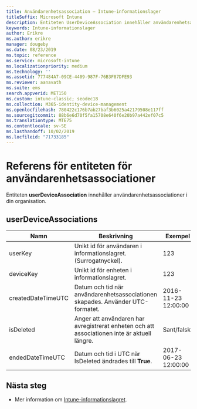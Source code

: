 ```yaml
---
title: Användarenhetsassociation – Intune-informationslager
titleSuffix: Microsoft Intune
description: Entiteten UserDeviceAssociation innehåller användarenhetsassociationer i din organisation.
keywords: Intune-informationslager
author: Erikre
ms.author: erikre
manager: dougeby
ms.date: 08/23/2019
ms.topic: reference
ms.service: microsoft-intune
ms.localizationpriority: medium
ms.technology: ''
ms.assetid: 777484A7-09CE-4409-987F-76B3F87DFE93
ms.reviewer: aanavath
ms.suite: ems
search.appverid: MET150
ms.custom: intune-classic; seodec18
ms.collection: M365-identity-device-management
ms.openlocfilehash: 780422c176b7ab27baf3b6025a42179508e117ff
ms.sourcegitcommit: 88b6e6d70f5fa15708e640f6e20b97a442ef07c5
ms.translationtype: MTE75
ms.contentlocale: sv-SE
ms.lasthandoff: 10/02/2019
ms.locfileid: "71733185"
---
```

# <a name="reference-for-user-device-association-entity"></a>Referens för entiteten för användarenhetsassociationer

Entiteten **userDeviceAssociation** innehåller användarenhetsassociationer i din organisation.

## <a name="userdeviceassociations"></a>userDeviceAssociations


|        Namn        |                                           Beskrivning                                            |        Exempel         |
|--------------------|--------------------------------------------------------------------------------------------------|------------------------|
|      userKey       |              Unikt id för användaren i informationslagret. (Surrogatnyckel).               |          123           |
|     deviceKey      |                      Unikt id för enheten i informationslagret.                      |          123           |
| createdDateTimeUTC |           Datum och tid när användarenhetsassociationen skapades. Använder UTC-formatet.           | 2016-11-23 12:00:00 |
|     isDeleted      | Anger att användaren har avregistrerat enheten och att associationen inte är aktuell längre. |       Sant/falskt       |
|  endedDateTimeUTC  |              Datum och tid i UTC när IsDeleted ändrades till <strong>True</strong>.               | 2017-06-23 12:00:00 |

## <a name="next-steps"></a>Nästa steg

- Mer information om [Intune-informationslagret](../reports-nav-create-intune-reports.md).
